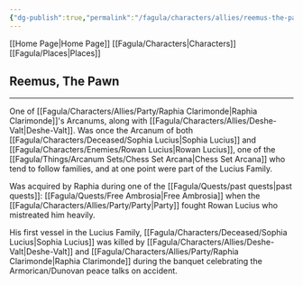 ```yaml
---
{"dg-publish":true,"permalink":"/fagula/characters/allies/reemus-the-pawn/"}
---
```


[[Home Page\|Home Page]]
[[Fagula/Characters\|Characters]]
[[Fagula/Places\|Places]]

Reemus, The Pawn
--
___
One of [[Fagula/Characters/Allies/Party/Raphia Clarimonde\|Raphia Clarimonde]]'s Arcanums, along with [[Fagula/Characters/Allies/Deshe-Valt\|Deshe-Valt]]. Was once the Arcanum of both [[Fagula/Characters/Deceased/Sophia Lucius\|Sophia Lucius]] and [[Fagula/Characters/Enemies/Rowan Lucius\|Rowan Lucius]], one of the [[Fagula/Things/Arcanum Sets/Chess Set Arcana\|Chess Set Arcana]] who tend to follow families, and at one point were part of the Lucius Family.

Was acquired by Raphia during one of the [[Fagula/Quests/past quests\|past quests]]: [[Fagula/Quests/Free Ambrosia\|Free Ambrosia]] when the [[Fagula/Characters/Allies/Party/Party\|Party]] fought Rowan Lucius who mistreated him heavily.

His first vessel in the Lucius Family, [[Fagula/Characters/Deceased/Sophia Lucius\|Sophia Lucius]] was killed by [[Fagula/Characters/Allies/Deshe-Valt\|Deshe-Valt]] and [[Fagula/Characters/Allies/Party/Raphia Clarimonde\|Raphia Clarimonde]] during the banquet celebrating the Armorican/Dunovan peace talks on accident.